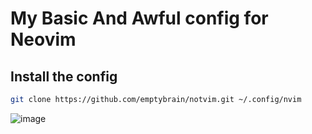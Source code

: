 # My Basic And Awful config for Neovim


## Install the config
```sh
git clone https://github.com/emptybrain/notvim.git ~/.config/nvim
```

![image](https://i.imgur.com/Btu8krw.png)



